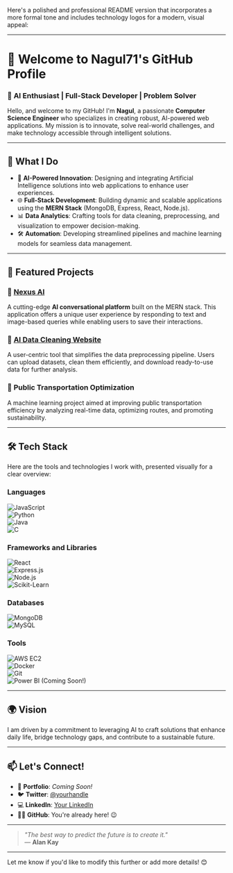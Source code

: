 Here's a polished and professional README version that incorporates a more formal tone and includes technology logos for a modern, visual appeal:  

---

# 👋 Welcome to **Nagul71's GitHub Profile**

### 🚀 **AI Enthusiast | Full-Stack Developer | Problem Solver**  

Hello, and welcome to my GitHub! I'm **Nagul**, a passionate **Computer Science Engineer** who specializes in creating robust, AI-powered web applications. My mission is to innovate, solve real-world challenges, and make technology accessible through intelligent solutions.  

---

## 🔧 **What I Do**  

- 🧠 **AI-Powered Innovation**: Designing and integrating Artificial Intelligence solutions into web applications to enhance user experiences.  
- 🌐 **Full-Stack Development**: Building dynamic and scalable applications using the **MERN Stack** (MongoDB, Express, React, Node.js).  
- 📊 **Data Analytics**: Crafting tools for data cleaning, preprocessing, and visualization to empower decision-making.  
- 🛠️ **Automation**: Developing streamlined pipelines and machine learning models for seamless data management.  

---

## 🌟 **Featured Projects**

### 🎯 [Nexus AI](https://github.com/Nagul71/Nexus-AI)  
A cutting-edge **AI conversational platform** built on the MERN stack. This application offers a unique user experience by responding to text and image-based queries while enabling users to save their interactions.

### 🔗 [AI Data Cleaning Website](https://github.com/Nagul71/AI-data-Cleaning-Website)  
A user-centric tool that simplifies the data preprocessing pipeline. Users can upload datasets, clean them efficiently, and download ready-to-use data for further analysis.

### 🚌 **Public Transportation Optimization**  
A machine learning project aimed at improving public transportation efficiency by analyzing real-time data, optimizing routes, and promoting sustainability.

---

## 🛠️ **Tech Stack**  

Here are the tools and technologies I work with, presented visually for a clear overview:  

### **Languages**  
![JavaScript](https://img.shields.io/badge/-JavaScript-F7DF1E?logo=javascript&logoColor=black&style=for-the-badge)  
![Python](https://img.shields.io/badge/-Python-3776AB?logo=python&logoColor=white&style=for-the-badge)  
![Java](https://img.shields.io/badge/-Java-007396?logo=java&logoColor=white&style=for-the-badge)  
![C](https://img.shields.io/badge/-C-A8B9CC?logo=c&logoColor=white&style=for-the-badge)  

### **Frameworks and Libraries**  
![React](https://img.shields.io/badge/-React-61DAFB?logo=react&logoColor=black&style=for-the-badge)  
![Express.js](https://img.shields.io/badge/-Express.js-000000?logo=express&logoColor=white&style=for-the-badge)  
![Node.js](https://img.shields.io/badge/-Node.js-339933?logo=node.js&logoColor=white&style=for-the-badge)  
![Scikit-Learn](https://img.shields.io/badge/-Scikit--Learn-F7931E?logo=scikit-learn&logoColor=white&style=for-the-badge)  

### **Databases**  
![MongoDB](https://img.shields.io/badge/-MongoDB-47A248?logo=mongodb&logoColor=white&style=for-the-badge)  
![MySQL](https://img.shields.io/badge/-MySQL-4479A1?logo=mysql&logoColor=white&style=for-the-badge)  

### **Tools**  
![AWS EC2](https://img.shields.io/badge/-AWS%20EC2-FF9900?logo=amazon-aws&logoColor=white&style=for-the-badge)  
![Docker](https://img.shields.io/badge/-Docker-2496ED?logo=docker&logoColor=white&style=for-the-badge)  
![Git](https://img.shields.io/badge/-Git-F05032?logo=git&logoColor=white&style=for-the-badge)  
![Power BI (Coming Soon!)](https://img.shields.io/badge/-Power%20BI-F2C811?logo=power-bi&logoColor=black&style=for-the-badge)  

---

## 🌍 **Vision**  

I am driven by a commitment to leveraging AI to craft solutions that enhance daily life, bridge technology gaps, and contribute to a sustainable future.  

---

## 📫 **Let's Connect!**  

- 💼 **Portfolio**: *Coming Soon!*  
- 🐦 **Twitter**: [@yourhandle](#)  
- 💻 **LinkedIn**: [Your LinkedIn](#)  
- 🧑‍💻 **GitHub**: You're already here! 😉  

---

> *"The best way to predict the future is to create it."*  
> — **Alan Kay**  

--- 

Let me know if you'd like to modify this further or add more details! 😊
